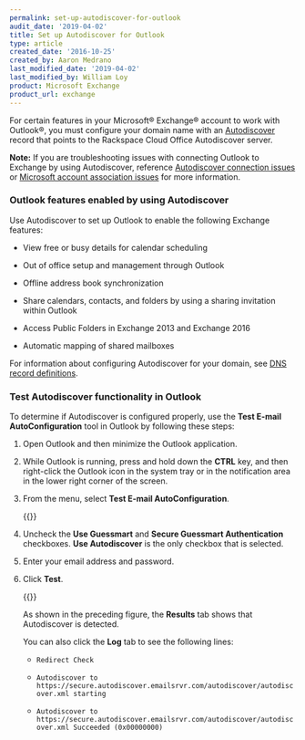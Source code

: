 ```yaml
---
permalink: set-up-autodiscover-for-outlook
audit_date: '2019-04-02'
title: Set up Autodiscover for Outlook
type: article
created_date: '2016-10-25'
created_by: Aaron Medrano
last_modified_date: '2019-04-02'
last_modified_by: William Loy
product: Microsoft Exchange
product_url: exchange
---
```



For certain features in your Microsoft&reg; Exchange&reg; account to work with Outlook&reg;, you must configure your domain name with an [Autodiscover](/support/how-to/dns-record-definitions/#cname-record) record that points to the Rackspace Cloud Office Autodiscover server.

**Note:** If you are troubleshooting issues with connecting Outlook to Exchange by using Autodiscover, reference [Autodiscover connection issues](/support/how-to/autodiscover-connection-issues/) or [Microsoft account association issues](/support/how-to/microsoft-account-association-issues/) for more information.


### Outlook features enabled by using Autodiscover

Use Autodiscover to set up Outlook to enable the following Exchange features:

- View free or busy details for calendar scheduling

- Out of office setup and management through Outlook

- Offline address book synchronization

- Share calendars, contacts, and folders by using a sharing invitation within Outlook

- Access Public Folders in Exchange 2013 and Exchange 2016

- Automatic mapping of shared mailboxes

For information about configuring Autodiscover for your domain, see [DNS record definitions](/support/how-to/dns-record-definitions/#cname-record).

### Test Autodiscover functionality in Outlook

To determine if Autodiscover is configured properly, use the **Test E-mail AutoConfiguration** tool in Outlook by following these steps:

1. Open Outlook and then minimize the Outlook application.

2. While Outlook is running, press and hold down the **CTRL** key, and then right-click the Outlook icon in the system tray or in the notification area in the lower right corner of the screen.

3. From the menu, select **Test E-mail AutoConfiguration**.

    {{<image src="autodiscover1.png" alt="" title="">}}

4. Uncheck the **Use Guessmart** and **Secure Guessmart Authentication** checkboxes. **Use Autodiscover** is the only checkbox that is selected.

5. Enter your email address and password.

6. Click **Test**.
    
    {{<image src="autodiscover2.png" alt="" title="">}}

   As shown in the preceding figure, the **Results** tab shows that Autodiscover is detected.
   
   You can also click the **Log** tab to see the following lines:

      - `Redirect Check`

      - `Autodiscover to https://secure.autodiscover.emailsrvr.com/autodiscover/autodiscover.xml starting`

      - `Autodiscover to https://secure.autodiscover.emailsrvr.com/autodiscover/autodiscover.xml Succeeded (0x00000000)`
